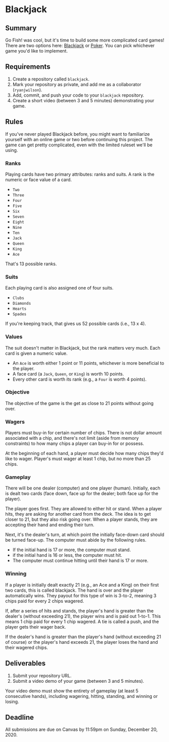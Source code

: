 # Blackjack

## Summary

Go Fish! was cool, but it's time to build some more complicated card games! There are two options here: [Blackjack](blackjack.md) or [Poker](poker.md). You can pick whichever game you'd like to implement.

## Requirements

1. Create a repository called `blackjack`.
2. Mark your repository as private, and add me as a collaborator \(`ryanjwilson`\).
3. Add, commit, and push your code to your `blackjack` repository.
4. Create a short video \(between 3 and 5 minutes\) demonstrating your game.

## Rules

If you've never played Blackjack before, you might want to familiarize yourself with an online game or two before continuing this project. The game can get pretty complicated, even with the limited ruleset we'll be using.

### Ranks

Playing cards have two primary attributes: ranks and suits. A rank is the numeric or face value of a card.

* `Two`
* `Three`
* `Four`
* `Five`
* `Six`
* `Seven`
* `Eight`
* `Nine`
* `Ten`
* `Jack`
* `Queen`
* `King`
* `Ace`

That's 13 possible ranks.

### Suits

Each playing card is also assigned one of four suits.

* `Clubs`
* `Diamonds`
* `Hearts`
* `Spades`

If you're keeping track, that gives us 52 possible cards \(i.e., 13 x 4\).

### Values

The suit doesn't matter in Blackjack, but the rank matters very much. Each card is given a numeric value.

* An `Ace` is worth either 1 point or 11 points, whichever is more beneficial to the player.
* A face card \(a `Jack`, `Queen`, or `King`\) is worth 10 points.
* Every other card is worth its rank \(e.g., a `Four` is worth 4 points\).

### Objective

The objective of the game is the get as close to 21 points without going over.

### Wagers

Players must buy-in for certain number of chips. There is not dollar amount associated with a chip, and there's not limit \(aside from memory constraints\) to how many chips a player can buy-in for or possess.

At the beginning of each hand, a player must decide how many chips they'd like to wager. Player's must wager at least 1 chip, but no more than 25 chips.

### Gameplay

There will be one dealer \(computer\) and one player \(human\). Initially, each is dealt two cards \(face down, face up for the dealer; both face up for the player\).

The player goes first. They are allowed to either hit or stand. When a player hits, they are asking for another card from the deck. The idea is to get closer to 21, but they also risk going over. When a player stands, they are accepting their hand and ending their turn.

Next, it's the dealer's turn, at which point the initially face-down card should be turned face-up. The computer must abide by the following rules.

* If the initial hand is 17 or more, the computer must stand.
* if the initial hand is 16 or less, the computer must hit.
* The computer must continue hitting until their hand is 17 or more.

### Winning

If a player is initially dealt exactly 21 \(e.g., an Ace and a King\) on their first two cards, this is called blackjack. The hand is over and the player automatically wins. They payout for this type of win is 3-to-2, meaning 3 chips paid for every 2 chips wagered.

If, after a series of hits and stands, the player's hand is greater than the dealer's \(without exceeding 21\), the player wins and is paid out 1-to-1. This means 1 chip paid for every 1 chip wagered. A tie is called a push, and the player gets their wager back.

If the dealer's hand is greater than the player's hand \(without exceeding 21 of course\) or the player's hand exceeds 21, the player loses the hand and their wagered chips.

## Deliverables

1. Submit your repository URL.
2. Submit a video demo of your game \(between 3 and 5 minutes\).

Your video demo must show the entirety of gameplay \(at least 5 consecutive hands\), including wagering, hitting, standing, and winning or losing.

## Deadline

All submissions are due on Canvas by 11:59pm on Sunday, December 20, 2020.

